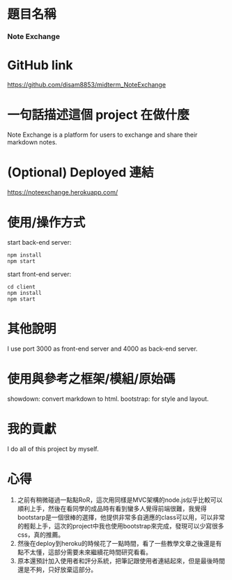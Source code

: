 # 題目名稱
### Note Exchange

# GitHub link
https://github.com/disam8853/midterm_NoteExchange

# 一句話描述這個 project 在做什麼
Note Exchange is a platform for users to exchange and share their markdown notes.

# (Optional) Deployed 連結
https://noteexchange.herokuapp.com/

# 使用/操作方式
start back-end server:
```
npm install
npm start
```
start front-end server:
```
cd client
npm install
npm start
```

# 其他說明
I use port 3000 as front-end server and 4000 as back-end server.

# 使用與參考之框架/模組/原始碼
showdown: convert markdown to html.
bootstrap: for style and layout.

# 我的貢獻
I do all of this project by myself.

# 心得
1. 之前有稍微碰過一點點RoR，這次用同樣是MVC架構的node.js似乎比較可以順利上手，然後在看同學的成品時有看到蠻多人覺得前端很難，我覺得bootstarp是一個很棒的選擇，他提供非常多自適應的class可以用，可以非常的輕鬆上手，這次的project中我也使用bootstrap來完成，發現可以少寫很多css，真的推薦。
2. 然後在deploy到heroku的時候花了一點時間，看了一些教學文章之後還是有點不太懂，這部分需要未來繼續花時間研究看看。
3. 原本還預計加入使用者和評分系統，把筆記跟使用者連結起來，但是最後時間還是不夠，只好放棄這部分。